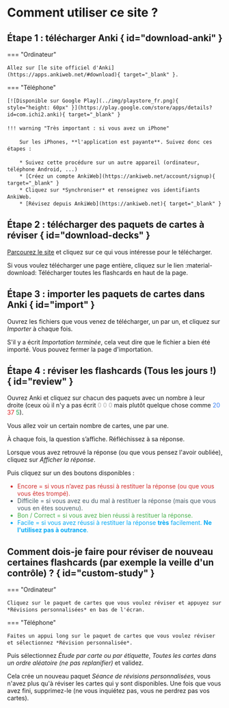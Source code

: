 # Comment utiliser ce site ?

## Étape 1 : télécharger Anki { id="download-anki" }

=== "Ordinateur"

    Allez sur [le site officiel d'Anki](https://apps.ankiweb.net/#download){ target="_blank" }.

=== "Téléphone"

    [![Disponible sur Google Play](../img/playstore_fr.png){ style="height: 60px" }](https://play.google.com/store/apps/details?id=com.ichi2.anki){ target="_blank" }

    !!! warning "Très important : si vous avez un iPhone"

        Sur les iPhones, **l'application est payante**. Suivez donc ces étapes :

        * Suivez cette procédure sur un autre appareil (ordinateur, téléphone Android, ...)
        * [Créez un compte AnkiWeb](https://ankiweb.net/account/signup){ target="_blank" }
        * Cliquez sur *Synchroniser* et renseignez vos identifiants AnkiWeb.
        * [Révisez depuis AnkiWeb](https://ankiweb.net){ target="_blank" }

## Étape 2 : télécharger des paquets de cartes à réviser { id="download-decks" }

[Parcourez le site](../index.md) et cliquez sur ce qui vous intéresse pour le télécharger.

Si vous voulez télécharger une page entière, cliquez sur le lien <a>:material-download: Télécharger toutes les flashcards</a> en haut de la page.

## Étape 3 : importer les paquets de cartes dans Anki { id="import" }

Ouvrez les fichiers que vous venez de télécharger, un par un, et cliquez sur *Importer* à chaque fois.

S'il y a écrit *Importation terminée*, cela veut dire que le fichier a bien été importé. Vous pouvez fermer la page d'importation.

## Étape 4 : réviser les flashcards (**Tous les jours !**) { id="review" }

Ouvrez Anki et cliquez sur chacun des paquets avec un nombre à leur droite (ceux où il n'y a pas écrit <span style="color: #afafaf">0 0 0</span> mais plutôt quelque chose comme <span style="color: #3b82f6">20</span> <span style="color: #dc2626">37</span> <span style="color: #16a34a">5</span>).

Vous allez voir un certain nombre de cartes, une par une.

À chaque fois, la question s’affiche. Réfléchissez à sa réponse.

Lorsque vous avez retrouvé la réponse (ou que vous pensez l'avoir oubliée), cliquez sur *Afficher la réponse*.

Puis cliquez sur un des boutons disponibles :

<ul>
    <li style="color: #d32f2e">Encore = si vous n’avez pas réussi à restituer la réponse (ou que vous vous êtes trompé).</li>
    <li style="color: #465a65">Difficile = si vous avez eu du mal à restituer la réponse (mais que vous vous en êtes souvenu).</li>
    <li style="color: #4cb050">Bon / Correct = si vous avez bien réussi à restituer la réponse.</li>
    <li style="color: #03a9f5">Facile = si vous avez réussi à restituer la réponse <b>très</b> facilement. <b>Ne l'utilisez pas à outrance</b>.</li>
</ul>

## Comment dois-je faire pour réviser de nouveau certaines flashcards (par exemple la veille d'un contrôle) ? { id="custom-study" }

=== "Ordinateur"

    Cliquez sur le paquet de cartes que vous voulez réviser et appuyez sur *Révisions personnalisées* en bas de l'écran.

=== "Téléphone"

    Faites un appui long sur le paquet de cartes que vous voulez réviser et sélectionnez *Révision personnalisée*.

Puis sélectionnez *Étude par carte ou par étiquette*, *Toutes les cartes dans un ordre aléatoire (ne pas replanifier)* et validez.

Cela crée un nouveau paquet *Séance de révisions personnalisées*, vous n'avez plus qu'à réviser les cartes qui y sont disponibles. Une fois que vous avez fini, supprimez-le (ne vous inquiétez pas, vous ne perdrez pas vos cartes).
